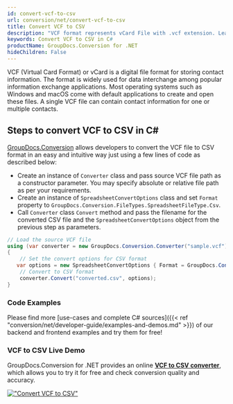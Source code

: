```yaml
---
id: convert-vcf-to-csv
url: conversion/net/convert-vcf-to-csv
title: Convert VCF to CSV
description: "VCF format represents vCard File with .vcf extension. Learn how to convert VCF to CSV file programmatically in C# language using GroupDocs.Conversion for .NET library."
keywords: Convert VCF to CSV in C#
productName: GroupDocs.Conversion for .NET
hideChildren: False
---
```


VCF (Virtual Card Format) or vCard is a digital file format for storing contact information. The format is widely used for data interchange among popular information exchange applications. Most operating systems such as Windows and macOS come with default applications to create and open these files. A single VCF file can contain contact information for one or multiple contacts.

## Steps to convert VCF to CSV in C#

[GroupDocs.Conversion](https://products.groupdocs.com/conversion/net) allows developers to convert the VCF file to CSV format in an easy and intuitive way just using a few lines of code as described below:

* Create an instance of `Converter` class and pass source VCF file path as a constructor parameter. You may specify absolute or relative file path as per your requirements. 
* Create an instance of `SpreadsheetConvertOptions` class and set `Format` property to `GroupDocs.Conversion.FileTypes.SpreadsheetFileType.Csv`.
* Call `Converter` class `Convert` method and pass the filename for the converted CSV file and the `SpreadsheetConvertOptions` object from the previous step as parameters.

```csharp
// Load the source VCF file
using (var converter = new GroupDocs.Conversion.Converter("sample.vcf"))
{
    // Set the convert options for CSV format
   var options = new SpreadsheetConvertOptions { Format = GroupDocs.Conversion.FileTypes.SpreadsheetFileType.Csv };
    // Convert to CSV format
    converter.Convert("converted.csv", options);
}
```

### Code Examples

Please find more [use-cases and complete C# sources]({{< ref "conversion/net/developer-guide/examples-and-demos.md" >}}) of our backend and frontend examples and try them for free!

### VCF to CSV Live Demo

GroupDocs.Conversion for .NET provides an online [**VCF to CSV converter**](https://products.groupdocs.app/conversion/vcf-to-csv), which allows you to try it for free and check conversion quality and accuracy.

[!["Convert VCF to CSV"](conversion/net/images/convert-to-csv/convert-vcf-to-csv.png)](https://products.groupdocs.app/conversion/vcf-to-csv)
